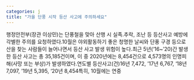 ```yaml
---
categories: j
title: "가을 단풍 시작 등산 사고에 주의하세요"
---
```

행정안전부(장관 이상민)는 단풍철을 맞아 산행 시 실족․추락, 조난 등 등산사고 예방에 각별한 주의를 요청하였다.10월은 야외활동하기 좋은 청명한 날씨와 단풍 구경 등으로 산을 찾는 사람들이 늘어나면서 등산 사고 발생 위험이 높다.최근 5년(‘16~’20)간 발생한 등산 사고는 총 35,185건이며, 이 중 2020년에는 8,454건으로 4,573명의 인명피해(사망 또는 부상)가 발생하였다.연도별 등산사고(건)16년 7,472, ’17년 6,767, ‘18년 7,097, ’19년 5,395, ‘20년 8,454특히, 10월에는 연중